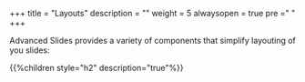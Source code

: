 +++
title = "Layouts"
description = ""
weight = 5
alwaysopen = true
pre ="<i class='fa fa-list-alt' ></i> "
+++

Advanced Slides provides a variety of components that simplify layouting of you slides:

{{%children style="h2" description="true"%}}
